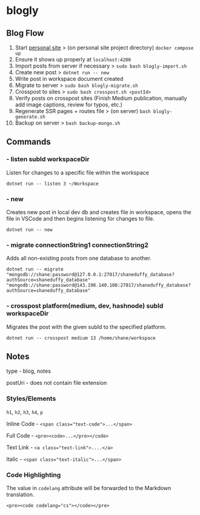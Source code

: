 # blogly

## Blog Flow

1. Start [personal site](https://github.com/cppshane/shaneduffy) > (on personal site project directory) `docker compose up`
2. Ensure it shows up properly at `localhost:4200`
3. Import posts from server if necessary > `sudo bash blogly-import.sh`
4. Create new post > `dotnet run -- new`
5. Write post in workspace document created
6. Migrate to server > `sudo bash blogly-migrate.sh`
7. Crosspost to sites > `sudo bash crosspost.sh <postId>`
8. Verify posts on crosspost sites (Finish Medium publication, manually add image captions, review for typos, etc.)
9. Regenerate SSR pages + routes file > (on server) `bash blogly-generate.sh`
10. Backup on server > `bash backup-mongo.sh`

## Commands

### - listen subId workspaceDir
Listen for changes to a specific file within the workspace
```
dotnet run -- listen 3 ~/Workspace
```

### - new
Creates new post in local dev db and creates file in workspace, opens the file in VSCode and then begins listening for changes to file.
```
dotnet run -- new
```

### - migrate connectionString1 connectionString2
Adds all non-existing posts from one database to another.
```
dotnet run -- migrate "mongodb://shane:password@127.0.0.1:27017/shaneduffy_database?authSource=shaneduffy_database" "mongodb://shane:password@143.198.140.108:27017/shaneduffy_database?authSource=shaneduffy_database"
```

### - crosspost platform(medium, dev, hashnode) subId workspaceDir
Migrates the post with the given subId to the specified platform.
```
dotnet run -- crosspost medium 13 /home/shane/workspace
```

## Notes
type - blog, notes

postUri - does not contain file extension

### Styles/Elements
`h1`, `h2`, `h3`, `h4`, `p`

Inline Code - `<span class="text-code">...</span>`

Full Code - `<pre><code>...</pre></code>`

Text Link - `<a class="text-link">....</a>`

Italic - `<span class="text-italic">...</span>`

### Code Highlighting
The value in `codelang` attribute will be forwarded to the Markdown translation.
```
<pre><code codelang="cs"></code></pre>
```
